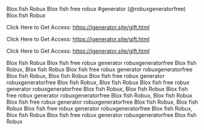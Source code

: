 Blox.fish Robux Blox fish free robux #generator (@robuxgeneratorfree) Blox.fish Robux

Click Here to Get Access: https://igenerator.site/gift.html

Click Here to Get Access: https://igenerator.site/gift.html

Click Here to Get Access: https://igenerator.site/gift.html

Blox fish Robux Blox fish free robux generator robuxgeneratorfree Blox fish Robux, Blox fish Robux Blox fish free robux generator robuxgeneratorfree Blox fish Robux, Blox fish Robux Blox fish free robux generator robuxgeneratorfree Blox fish Robux, Blox fish Robux Blox fish free robux generator robuxgeneratorfree Blox fish Robux, Blox fish Robux Blox fish free robux generator robuxgeneratorfree Blox fish Robux, Blox fish Robux Blox fish free robux generator robuxgeneratorfree Blox fish Robux, Blox fish Robux Blox fish free robux generator robuxgeneratorfree Blox fish Robux, Blox fish Robux Blox fish free robux generator robuxgeneratorfree Blox fish Robux

